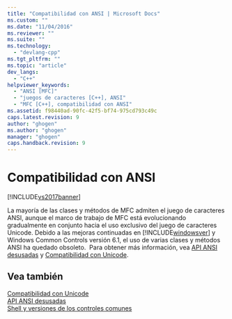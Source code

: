 ```yaml
---
title: "Compatibilidad con ANSI | Microsoft Docs"
ms.custom: ""
ms.date: "11/04/2016"
ms.reviewer: ""
ms.suite: ""
ms.technology: 
  - "devlang-cpp"
ms.tgt_pltfrm: ""
ms.topic: "article"
dev_langs: 
  - "C++"
helpviewer_keywords: 
  - "ANSI [MFC]"
  - "juegos de caracteres [C++], ANSI"
  - "MFC [C++], compatibilidad con ANSI"
ms.assetid: f98440ad-90fc-42f5-bf74-975cd793c49c
caps.latest.revision: 9
author: "ghogen"
ms.author: "ghogen"
manager: "ghogen"
caps.handback.revision: 9
---
```

# Compatibilidad con ANSI
[!INCLUDE[vs2017banner](../assembler/inline/includes/vs2017banner.md)]

La mayoría de las clases y métodos de MFC admiten el juego de caracteres ANSI, aunque el marco de trabajo de MFC está evolucionando gradualmente en conjunto hacia el uso exclusivo del juego de caracteres Unicode.  Debido a las mejoras continuadas en [!INCLUDE[windowsver](../build/reference/includes/windowsver_md.md)] y Windows Common Controls versión 6.1, el uso de varias clases y métodos ANSI ha quedado obsoleto.  Para obtener más información, vea [API ANSI desusadas](../mfc/deprecated-ansi-apis.md) y [Compatibilidad con Unicode](../text/support-for-unicode.md).  
  
## Vea también  
 [Compatibilidad con Unicode](../text/support-for-unicode.md)   
 [API ANSI desusadas](../mfc/deprecated-ansi-apis.md)   
 [Shell y versiones de los controles comunes](http://msdn.microsoft.com/library/windows/desktop/bb776779)